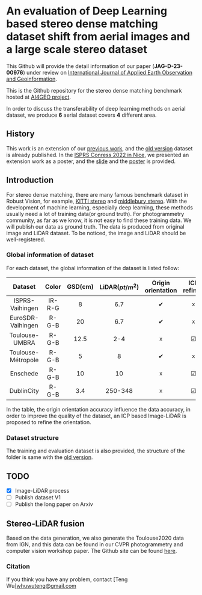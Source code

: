 # An evaluation of Deep Learning based stereo dense matching dataset shift from aerial images and a large scale stereo dataset

This Github will provide the detail information of our paper (**JAG-D-23-00976**) under review on  [International Journal of Applied Earth Observation and Geoinformation](https://track.authorhub.elsevier.com/?uuid=fc239731-c1a9-4c4c-9104-bc1f55105626).

This is the Github repository for the stereo dense matching benchmark hosted at [AI4GEO project](http://ai4geo.eu/index.php). 

In order to discuss the transferability of deep learning methods on aerial dataset, we produce **6** aerial dataset covers **4** different area. 

## History

This work is an extension of our [previous work](https://www.int-arch-photogramm-remote-sens-spatial-inf-sci.net/XLIII-B2-2021/405/2021/), and the [old version](https://github.com/whuwuteng/benchmark_ISPRS2021) dataset is already published. In the [ISPRS Conress 2022 in Nice](https://www.isprs2022-nice.com/), we presented an extension work  as a poster, and the [slide](congress_ISPRS2022/Slide_ISPRS2022.pdf) and the [poster](congress_ISPRS2022/Poster_ISPRS2022.pdf) is provided.


## Introduction

For stereo dense matching, there are many famous benchmark dataset in Robust Vision, for example, [KITTI stereo](http://www.cvlibs.net/datasets/kitti/eval_scene_flow.php?benchmark=stereo) and [middlebury stereo](https://vision.middlebury.edu/stereo/).
With the development of machine learning, especially deep learning, these methods usually need a lot of training data(or ground truth). 
For photogrammetry community, as far as we know, it is not easy to find these training data. We will publish our data as ground truth. The data is produced from original image and LiDAR dataset. To be noticed, the image and LiDAR should be well-registered.

### Global information of dataset

For each dataset, the global information of the dataset is listed follow:

|     Dataset      | Color | GSD(cm) | LiDAR($pt/m^2$) |Origin orientation|ICP refined|Outlier remove|
| :----------: | :-----------: | :-----------: | :-----------: |:-----------: | :----------: | :----------: |
|ISPRS-Vaihingen|IR-R-G|      8      |      6.7      | &#10004; |`x`|`x`|
|EuroSDR-Vaihingen|R-G-B|      20      |      6.7      | &#10004; |`x`|`x`|
|Toulouse-UMBRA|R-G-B|      12.5      |      2-4      | `x` |&#9745;|&#9745;|
|Toulouse-Métropole|R-G-B|      5      |      8     | &#10004; |`x`|`x`|
|Enschede|R-G-B|      10      |      10      |`x` |&#9745;|&#9745;|
|DublinCity|R-G-B|      3.4      |      250-348      |`x` |&#9745;|`x`|

In the table, the origin orientation accuracy  influence the data accuracy, in order to improve the quality of the dataset, an ICP based Image-LiDAR is proposed to refine the orientation. 

### Dataset structure

The training and evaluation dataset is also provided, the structure of the folder is same with the [old version](https://github.com/whuwuteng/benchmark_ISPRS2021).




## TODO

- [x] Image-LiDAR process
- [ ] Publish dataset V1
- [ ] Publish the long paper on Arxiv

## Stereo-LiDAR fusion

Based on the data generation,  we also generate the Toulouse2020 data from IGN, and this data can be found in our CVPR photogrammetry and computer vision workshop paper. The Github site can be found [here](https://github.com/whuwuteng/PSMNet-FusionX3).

### Citation

If you think you have any problem, contact [Teng Wu]<whuwuteng@gmail.com>

